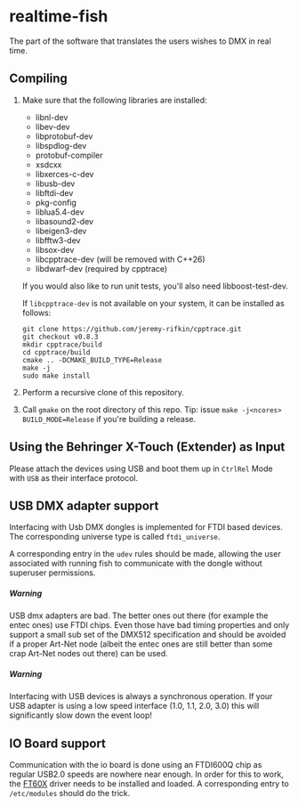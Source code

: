 # realtime-fish
The part of the software that translates the users wishes to DMX in real time.

## Compiling
1. Make sure that the following libraries are installed:
	* libnl-dev
	* libev-dev
	* libprotobuf-dev
	* libspdlog-dev
	* protobuf-compiler
	* xsdcxx
	* libxerces-c-dev
	* libusb-dev
	* libftdi-dev
	* pkg-config
	* liblua5.4-dev
    * libasound2-dev
    * libeigen3-dev
    * libfftw3-dev
    * libsox-dev
    * libcpptrace-dev (will be removed with C++26)
    * libdwarf-dev (required by cpptrace)

   If you would also like to run unit tests, you'll also need libboost-test-dev.

   If `libcpptrace-dev` is not available on your system, it can be installed as follows:
   ```
   git clone https://github.com/jeremy-rifkin/cpptrace.git
   git checkout v0.8.3
   mkdir cpptrace/build
   cd cpptrace/build
   cmake .. -DCMAKE_BUILD_TYPE=Release
   make -j
   sudo make install
   ```
2. Perform a recursive clone of this repository.
3. Call `gmake` on the root directory of this repo. Tip: issue `make -j<ncores> BUILD_MODE=Release`
if you're building a release.

## Using the Behringer X-Touch (Extender) as Input
Please attach the devices using USB and boot them up in `CtrlRel` Mode with `USB` as their
interface protocol.

## USB DMX adapter support
Interfacing with Usb DMX dongles is implemented for FTDI based devices. The corresponding
universe type is called `ftdi_universe`.

A corresponding entry in the `udev` rules should be made, allowing the user associated with
running fish to communicate with the dongle without superuser permissions.

##### Warning
USB dmx adapters are bad. The better ones out there (for example the entec ones) use FTDI chips.
Even those have bad timing properties and only support a small sub set of the DMX512 specification
and should be avoided if a proper Art-Net node (albeit the entec ones are still better than some
crap Art-Net nodes out there) can be used.

##### Warning
Interfacing with USB devices is always a synchronous operation. If your USB adapter is using
a low speed interface (1.0, 1.1, 2.0, 3.0) this will significantly slow down the event loop!

## IO Board support
Communication with the io board is done using an FTDI600Q chip as regular USB2.0 speeds are
nowhere near enough. In order for this to work, the [FT60X](https://github.com/lambdaconcept/ft60x_driver/tree/master)
driver needs to be installed and loaded. A corresponding entry to `/etc/modules` should do the trick.
